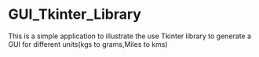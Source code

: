 # GUI_Tkinter_Library
This is a simple application to illustrate the use Tkinter library to generate a GUI for different units(kgs to grams,Miles to kms)
